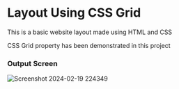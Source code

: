 <h1>Layout Using CSS Grid</h1>
<p>This is a basic website layout made using HTML and CSS</p>
<p>CSS Grid property has been demonstrated in this project</p>

<h3>Output Screen</h3>

![Screenshot 2024-02-19 224349](https://github.com/GXNDHI/LAYOUT-USING-CSS-GRID/assets/92109865/970d553e-93d2-4f78-9c6f-20fedf7a9088)
